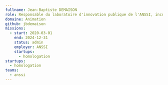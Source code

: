 ```yaml
---
fullname: Jean-Baptiste DEMAISON
role: Responsable du laboratoire d'innovation publique de l'ANSSI, incubateur de startups d'Etat
domaine: Animation
github: jbdemaison
missions:
  - start: 2020-03-01
    end: 2024-12-31
    status: admin
    employer: ANSSI
    startups:
      - homologation
startups:
  - homologation
teams:
  - anssi
---
```


